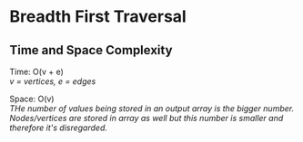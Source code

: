 # Breadth First Traversal
## Time and Space Complexity
Time: O(v + e)<br>
*v = vertices, e = edges*<br>

Space: O(v)<br>
*THe number of values being stored in an output array is the bigger number.<br>
Nodes/vertices are stored in array as well but this number is smaller and therefore it's disregarded.*
